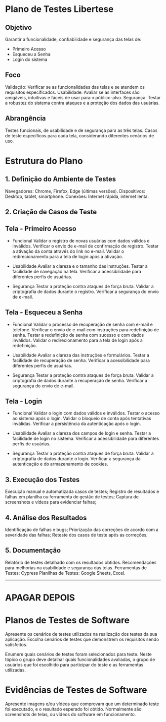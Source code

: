 # Plano de Testes Libertese

## Objetivo

Garantir a funcionalidade, confiabilidade e segurança das telas de: 
- Primeiro Acesso
- Esqueceu a Senha
- Login do sistema

## Foco

Validação: Verificar se as funcionalidades das telas e se atendem os requisitos especificados.
Usabilidade: Avaliar se as interfaces são amigáveis, intuitivas e fáceis de usar para o público-alvo.
Segurança: Testar a robustez do sistema contra ataques e a proteção dos dados das usuárias.

## Abrangência

Testes funcionais, de usabilidade e de segurança para as três telas.
Casos de teste específicos para cada tela, considerando diferentes cenários de uso.

# Estrutura do Plano

## 1. Definição do Ambiente de Testes

Navegadores: Chrome, Firefox, Edge (últimas versões).
Dispositivos: Desktop, tablet, smartphone.
Conexões: Internet rápida, internet lenta.

## 2. Criação de Casos de Teste

## Tela - Primeiro Acesso
- Funcional
Validar o registro de novas usuárias com dados válidos e inválidos.
Verificar o envio de e-mail de confirmação de registro.
Testar a ativação da conta através do link no e-mail.
Validar o redirecionamento para a tela de login após a ativação.

- Usabilidade
Avaliar a clareza e o tamanho das instruções.
Testar a facilidade de navegação na tela.
Verificar a acessibilidade para diferentes perfis de usuárias.

- Segurança
Testar a proteção contra ataques de força bruta.
Validar a criptografia de dados durante o registro.
Verificar a segurança do envio de e-mail.

## Tela - Esqueceu a Senha
- Funcional
Validar o processo de recuperação de senha com e-mail e telefone.
Verificar o envio de e-mail com instruções para redefinição de senha.
Testar a redefinição de senha com sucesso e com dados inválidos.
Validar o redirecionamento para a tela de login após a redefinição.

- Usabilidade
Avaliar a clareza das instruções e formulários.
Testar a facilidade de recuperação de senha.
Verificar a acessibilidade para diferentes perfis de usuárias.

- Segurança
Testar a proteção contra ataques de força bruta.
Validar a criptografia de dados durante a recuperação de senha.
Verificar a segurança do envio de e-mail.

## Tela - Login
- Funcional
Validar o login com dados válidos e inválidos.
Testar o acesso ao sistema após o login.
Validar o bloqueio de conta após tentativas inválidas.
Verificar a persistência da autenticação após o login.

- Usabilidade
Avaliar a clareza dos campos de login e senha.
Testar a facilidade de login no sistema.
Verificar a acessibilidade para diferentes perfis de usuárias.

- Segurança
Testar a proteção contra ataques de força bruta.
Validar a criptografia de dados durante o login.
Verificar a segurança da autenticação e do armazenamento de cookies.

## 3. Execução dos Testes

Execução manual e automatizada casos de testes;
Registro de resultados e falhas em planilha ou ferramenta de gestão de testes;
Captura de screenshots e vídeos para evidenciar falhas;

## 4. Análise dos Resultados

Identificação de falhas e bugs;
Priorização das correções de acordo com a severidade das falhas;
Reteste dos casos de teste após as correções;

## 5. Documentação

Relatório de testes detalhado com os resultados obtidos.
Recomendações para melhorias na usabilidade e segurança das telas.
Ferramentas de Testes: Cypress
Planilhas de Testes: Google Sheets, Excel.
____________________________________________________

# APAGAR DEPOIS
# Planos de Testes de Software

Apresente os cenários de testes utilizados na realização dos testes da sua aplicação. Escolha cenários de testes que demonstrem os requisitos sendo satisfeitos.

Enumere quais cenários de testes foram selecionados para teste. Neste tópico o grupo deve detalhar quais funcionalidades avaliadas, o grupo de usuários que foi escolhido para participar do teste e as ferramentas utilizadas.
 
# Evidências de Testes de Software

Apresente imagens e/ou vídeos que comprovam que um determinado teste foi executado, e o resultado esperado foi obtido. Normalmente são screenshots de telas, ou vídeos do software em funcionamento.
